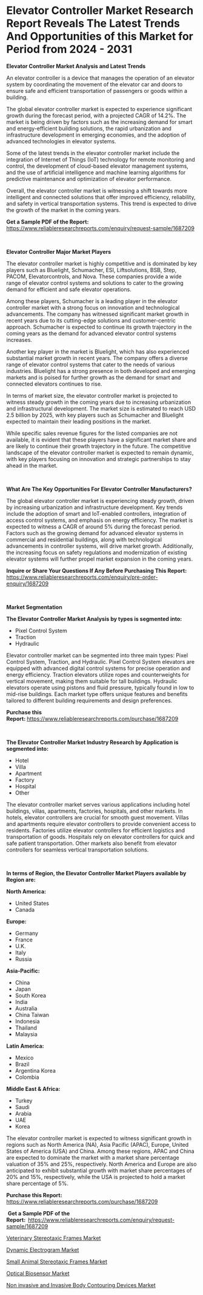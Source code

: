 <p><h1>Elevator Controller Market Research Report Reveals The Latest Trends And Opportunities of this Market for Period from 2024 - 2031</h1></p><p><strong>Elevator Controller Market Analysis and Latest Trends</strong></p>
<p><p>An elevator controller is a device that manages the operation of an elevator system by coordinating the movement of the elevator car and doors to ensure safe and efficient transportation of passengers or goods within a building. </p><p>The global elevator controller market is expected to experience significant growth during the forecast period, with a projected CAGR of 14.2%. The market is being driven by factors such as the increasing demand for smart and energy-efficient building solutions, the rapid urbanization and infrastructure development in emerging economies, and the adoption of advanced technologies in elevator systems.</p><p>Some of the latest trends in the elevator controller market include the integration of Internet of Things (IoT) technology for remote monitoring and control, the development of cloud-based elevator management systems, and the use of artificial intelligence and machine learning algorithms for predictive maintenance and optimization of elevator performance.</p><p>Overall, the elevator controller market is witnessing a shift towards more intelligent and connected solutions that offer improved efficiency, reliability, and safety in vertical transportation systems. This trend is expected to drive the growth of the market in the coming years.</p></p>
<p><strong>Get a Sample PDF of the Report:&nbsp;</strong> <a href="https://www.reliableresearchreports.com/enquiry/request-sample/1687209">https://www.reliableresearchreports.com/enquiry/request-sample/1687209</a></p>
<p>&nbsp;</p>
<p><strong>Elevator Controller Major Market Players</strong></p>
<p><p>The elevator controller market is highly competitive and is dominated by key players such as Bluelight, Schumacher, ESI, Liftsolutions, BSB, Step, PACOM, Elevatorcontrols, and Nova. These companies provide a wide range of elevator control systems and solutions to cater to the growing demand for efficient and safe elevator operations.</p><p>Among these players, Schumacher is a leading player in the elevator controller market with a strong focus on innovation and technological advancements. The company has witnessed significant market growth in recent years due to its cutting-edge solutions and customer-centric approach. Schumacher is expected to continue its growth trajectory in the coming years as the demand for advanced elevator control systems increases.</p><p>Another key player in the market is Bluelight, which has also experienced substantial market growth in recent years. The company offers a diverse range of elevator control systems that cater to the needs of various industries. Bluelight has a strong presence in both developed and emerging markets and is poised for further growth as the demand for smart and connected elevators continues to rise.</p><p>In terms of market size, the elevator controller market is projected to witness steady growth in the coming years due to increasing urbanization and infrastructural development. The market size is estimated to reach USD 2.5 billion by 2025, with key players such as Schumacher and Bluelight expected to maintain their leading positions in the market.</p><p>While specific sales revenue figures for the listed companies are not available, it is evident that these players have a significant market share and are likely to continue their growth trajectory in the future. The competitive landscape of the elevator controller market is expected to remain dynamic, with key players focusing on innovation and strategic partnerships to stay ahead in the market.</p></p>
<p>&nbsp;</p>
<p><strong>What Are The Key Opportunities For Elevator Controller Manufacturers?</strong></p>
<p><p>The global elevator controller market is experiencing steady growth, driven by increasing urbanization and infrastructure development. Key trends include the adoption of smart and IoT-enabled controllers, integration of access control systems, and emphasis on energy efficiency. The market is expected to witness a CAGR of around 5% during the forecast period. Factors such as the growing demand for advanced elevator systems in commercial and residential buildings, along with technological advancements in controller systems, will drive market growth. Additionally, the increasing focus on safety regulations and modernization of existing elevator systems will further propel market expansion in the coming years.</p></p>
<p><strong>Inquire or Share Your Questions If Any Before Purchasing This Report:</strong> <a href="https://www.reliableresearchreports.com/enquiry/pre-order-enquiry/1687209">https://www.reliableresearchreports.com/enquiry/pre-order-enquiry/1687209</a></p>
<p>&nbsp;</p>
<p><strong>Market Segmentation</strong></p>
<p><strong>The Elevator Controller Market Analysis by types is segmented into:</strong></p>
<p><ul><li>Pixel Control System</li><li>Traction</li><li>Hydraulic</li></ul></p>
<p><p>Elevator controller market can be segmented into three main types: Pixel Control System, Traction, and Hydraulic. Pixel Control System elevators are equipped with advanced digital control systems for precise operation and energy efficiency. Traction elevators utilize ropes and counterweights for vertical movement, making them suitable for tall buildings. Hydraulic elevators operate using pistons and fluid pressure, typically found in low to mid-rise buildings. Each market type offers unique features and benefits tailored to different building requirements and design preferences.</p></p>
<p><strong>Purchase this Report:&nbsp;</strong><a href="https://www.reliableresearchreports.com/purchase/1687209">https://www.reliableresearchreports.com/purchase/1687209</a></p>
<p>&nbsp;</p>
<p><strong>The Elevator Controller Market Industry Research by Application is segmented into:</strong></p>
<p><ul><li>Hotel</li><li>Villa</li><li>Apartment</li><li>Factory</li><li>Hospital</li><li>Other</li></ul></p>
<p><p>The elevator controller market serves various applications including hotel buildings, villas, apartments, factories, hospitals, and other markets. In hotels, elevator controllers are crucial for smooth guest movement. Villas and apartments require elevator controllers to provide convenient access to residents. Factories utilize elevator controllers for efficient logistics and transportation of goods. Hospitals rely on elevator controllers for quick and safe patient transportation. Other markets also benefit from elevator controllers for seamless vertical transportation solutions.</p></p>
<p>&nbsp;</p>
<p><strong>In terms of Region, the Elevator Controller Market Players available by Region are:</strong></p>
<p>
    <p> <strong> North America: </strong>
        <ul>
            <li>United States</li>
            <li>Canada</li>
        </ul>
        </p> 
    <p> <strong> Europe: </strong>
        <ul>
            <li>Germany</li>
            <li>France</li>
            <li>U.K.</li>
            <li>Italy</li>
            <li>Russia</li>
        </ul>
        </p> 
    <p> <strong> Asia-Pacific: </strong>
        <ul>
            <li>China</li>
            <li>Japan</li>
            <li>South Korea</li>
            <li>India</li>
            <li>Australia</li>
            <li>China Taiwan</li>
            <li>Indonesia</li>
            <li>Thailand</li>
            <li>Malaysia</li>
        </ul>
        </p> 
    <p> <strong> Latin America: </strong>
        <ul>
            <li>Mexico</li>
            <li>Brazil</li>
            <li>Argentina Korea</li>
            <li>Colombia</li>
        </ul>
        </p> 
    <p> <strong> Middle East & Africa: </strong>
        <ul>
            <li>Turkey</li>
            <li>Saudi</li>
            <li>Arabia</li>
            <li>UAE</li>
            <li>Korea</li>
        </ul>
    </p>
    </p>
<p><p>The elevator controller market is expected to witness significant growth in regions such as North America (NA), Asia Pacific (APAC), Europe, United States of America (USA) and China. Among these regions, APAC and China are expected to dominate the market with a market share percentage valuation of 35% and 25%, respectively. North America and Europe are also anticipated to exhibit substantial growth with market share percentages of 20% and 15%, respectively, while the USA is projected to hold a market share percentage of 5%.</p></p>
<p><strong>Purchase this Report: </strong><a href="https://www.reliableresearchreports.com/purchase/1687209">https://www.reliableresearchreports.com/purchase/1687209</a></p>
<p>&nbsp;<strong>Get a Sample PDF of the Report:&nbsp;&nbsp;</strong><a href="https://www.reliableresearchreports.com/enquiry/request-sample/1687209">https://www.reliableresearchreports.com/enquiry/request-sample/1687209</a></p>
<p><strong></strong></p>
<p><p><a href="https://github.com/bracarafogo/Market-Research-Report-List-2/blob/main/veterinary-stereotaxic-frames-market.md">Veterinary Stereotaxic Frames Market</a></p><p><a href="https://github.com/joannagoyvaerts/Market-Research-Report-List-1/blob/main/dynamic-electrogram-market.md">Dynamic Electrogram Market</a></p><p><a href="https://github.com/abdelrhmankishk22/Market-Research-Report-List-3/blob/main/small-animal-stereotaxic-frames-market.md">Small Animal Stereotaxic Frames Market</a></p><p><a href="https://github.com/lubmix/Market-Research-Report-List-1/blob/main/optical-biosensor-market.md">Optical Biosensor Market</a></p><p><a href="https://medium.com/@raulkihn1910/non-invasive-and-invasive-body-contouring-devices-market-size-reveals-the-best-marketing-channels-b2f3a8b8263a">Non invasive and Invasive Body Contouring Devices Market</a></p></p>